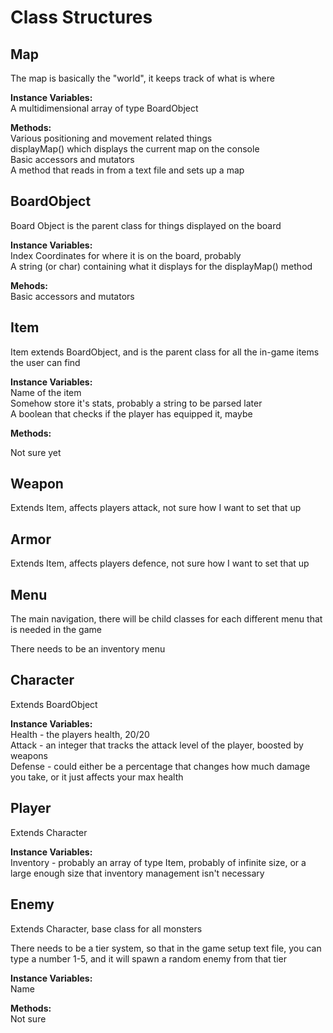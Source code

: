 <h1>Class Structures</h1>

<h2>Map</h2>
<p>The map is basically the "world", it keeps track of what is where
<p><strong>Instance Variables:</strong><br>
  A multidimensional array of type BoardObject
</p>
<p><strong>Methods:</strong><br>
  Various positioning and movement related things<br>
  displayMap() which displays the current map on the console<br>
  Basic accessors and mutators<br>
  A method that reads in from a text file and sets up a map
</p>

<h2>BoardObject</h2>
<p>Board Object is the parent class for things displayed on the board</p>
<p><strong>Instance Variables:</strong><br>
  Index Coordinates for where it is on the board, probably<br>
  A string (or char) containing what it displays for the displayMap() method
</p>
<p><strong>Mehods:</strong><br>
  Basic accessors and mutators
</p>

<h2>Item</h2>
<p>Item extends BoardObject, and is the parent class for all the in-game items the user can find</p>
<p><strong>Instance Variables:</strong><br>
  Name of the item<br>
  Somehow store it's stats, probably a string to be parsed later<br>
  A boolean that checks if the player has equipped it, maybe
</p>
<p><strong>Methods:</strong><br>
<p>
  Not sure yet
</p>

<h2>Weapon</h2>
<p>Extends Item, affects players attack, not sure how I want to set that up</p>

<h2>Armor</h2>
<p>Extends Item, affects players defence, not sure how I want to set that up</p>

<h2>Menu</h2>
<p>The main navigation, there will be child classes for each different menu that is needed in the game</p>
<p>There needs to be an inventory menu</p>

<h2>Character</h2>
<p>Extends BoardObject</p>
<p><strong>Instance Variables:</strong><br>
  Health - the players health, 20/20<br>
  Attack - an integer that tracks the attack level of the player, boosted by weapons<br>
  Defense - could either be a percentage that changes how much damage you take, or it just affects your max health<br>
</p>

<h2>Player</h2>
<p>Extends Character</p>
<p><strong>Instance Variables:</strong><br>
  Inventory - probably an array of type Item, probably of infinite size, or a large enough size that inventory management isn't necessary<br>
</p>

<h2>Enemy</h2>
<p>Extends Character, base class for all monsters</p>
<p>There needs to be a tier system, so that in the game setup text file, you can type a number 1-5, and it will spawn a random enemy from that tier</p>
<p><strong>Instance Variables:</strong><br>
  Name<br>
</p>
<p><strong>Methods:</strong><br>
  Not sure<br>
</p>
